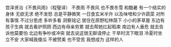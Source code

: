 宫泽贤治《不畏风雨》（程璧译）
不畏雨
不畏风
也不畏冬雪
和酷暑
有一个结实的身体
无欲无求
绝不发怒
总是平静微笑
一日食玄米半升
以及味噌和少许蔬菜
对所有事情
不过分思虑
多听多看
洞察铭记
居住在原野松林荫下
小小的茅草屋
东边有孩子生病
就去看护照顾
西边有母亲劳累
就去帮她扛起稻束
南边有人垂危
就去告诉他莫要怕
北边有争吵或冲突
就去说这很无聊请停止
干旱时流下眼泪
冷夏时坐立不安
大家喊我傻瓜
不被赞美
也不受苦
我想成为
这样的人
